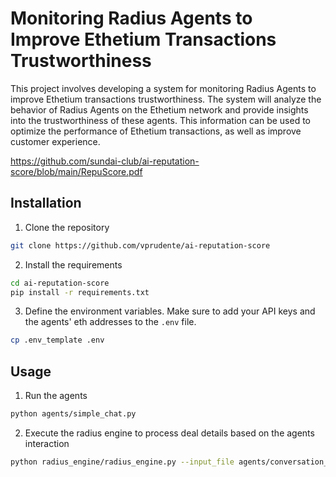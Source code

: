 # Monitoring Radius Agents to Improve Ethetium Transactions Trustworthiness

This project involves developing a system for monitoring Radius Agents to improve Ethetium transactions trustworthiness. The system will analyze the behavior of Radius Agents on the Ethetium network and provide insights into the trustworthiness of these agents. This information can be used to optimize the performance of Ethetium transactions, as well as improve customer experience.

https://github.com/sundai-club/ai-reputation-score/blob/main/RepuScore.pdf

## Installation

1. Clone the repository
```bash
git clone https://github.com/vprudente/ai-reputation-score
```

2. Install the requirements
```bash
cd ai-reputation-score
pip install -r requirements.txt
```

3. Define the environment variables. Make sure to add your API keys and the agents' eth addresses to the `.env` file.
```bash
cp .env_template .env
```

## Usage

1. Run the agents
```bash
python agents/simple_chat.py
```

2. Execute the radius engine to process deal details based on the agents interaction
```bash
python radius_engine/radius_engine.py --input_file agents/conversation_log.json
```

